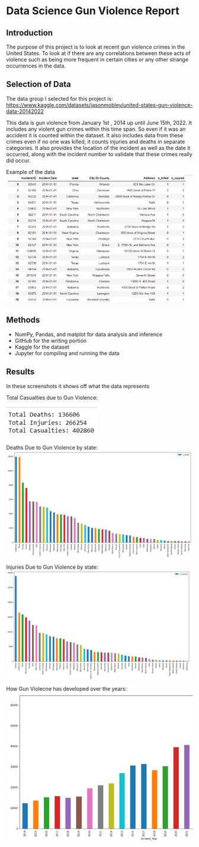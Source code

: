 # Data Science Gun Violence Report
## Introduction 

The purpose of this project is to look at recent gun violence crimes in the United States. To look at if there are any correlations between these acts of violence such as being more frequent in certain cities or any other strange occurrences in the data. 

## Selection of Data 

The data group I selected for this project is: 
https://www.kaggle.com/datasets/jasonmobley/united-states-gun-violence-data-20142022 

This data is gun violence from January 1st , 2014 up until June 15th, 2022. It includes any violent gun crimes within this time span. So even if it was an accident it is counted within the dataset. It also includes data from these crimes even if no one was killed, it counts injuries and deaths in separate categories. It also provides the location of the incident as well as the date it occurred, along with the incident number to validate that these crimes really did occur. 

Example of the data
![image](Gun_violence_example.png)


## Methods

- NumPy, Pandas, and matplot for data analysis and inference
- GitHub for the writing portion
- Kaggle for the dataset
- Jupyter for compiling and running the data

## Results

In these screenshots it shows off what the data represents

Total Casualties due to Gun Violence:

![image](total_casualties.png)

Deaths Due to Gun Violence by state:
![image](gun_deaths.png)

Injuries Due to Gun Violence by state:
![image](gun_injured.png)

How Gun Violecne has developed over the years:
![image](gun_years.png)

